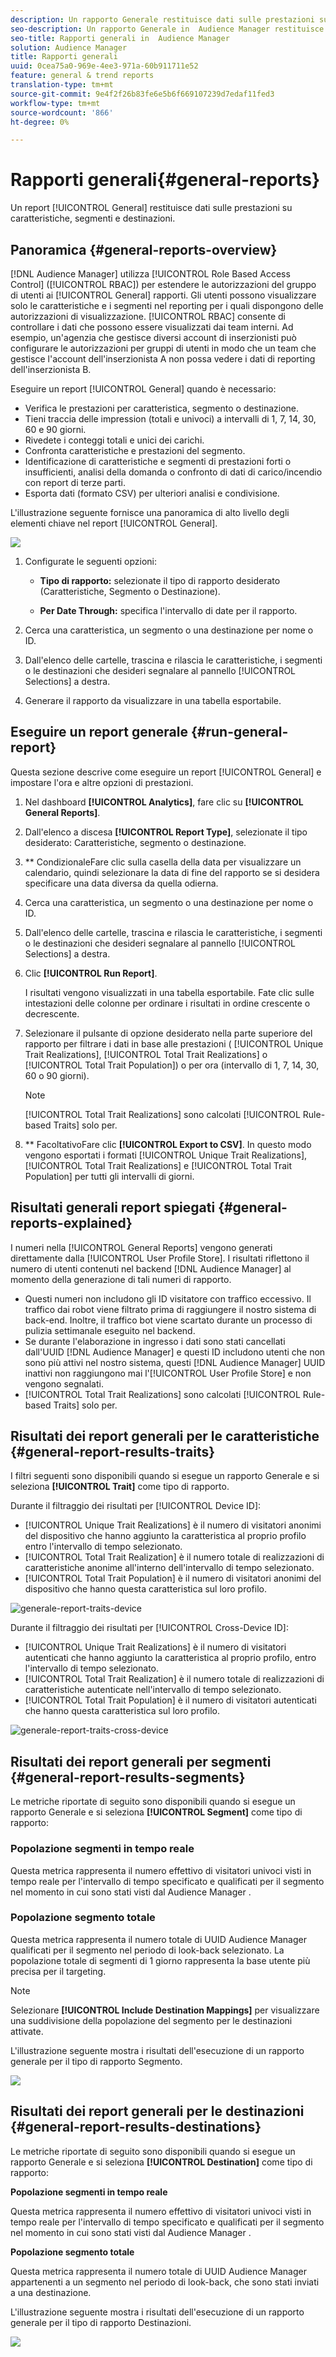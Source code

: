 ```yaml
---
description: Un rapporto Generale restituisce dati sulle prestazioni su caratteristiche, segmenti e destinazioni.
seo-description: Un rapporto Generale in  Audience Manager restituisce dati sulle prestazioni su caratteristiche, segmenti e destinazioni.
seo-title: Rapporti generali in  Audience Manager
solution: Audience Manager
title: Rapporti generali
uuid: 0cea75a0-969e-4ee3-971a-60b911711e52
feature: general & trend reports
translation-type: tm+mt
source-git-commit: 9e4f2f26b83fe6e5b6f669107239d7edaf11fed3
workflow-type: tm+mt
source-wordcount: '866'
ht-degree: 0%

---
```



# Rapporti generali{#general-reports}

Un report [!UICONTROL General] restituisce dati sulle prestazioni su caratteristiche, segmenti e destinazioni.

## Panoramica {#general-reports-overview}

<!-- 

c_general_reports.xml

 -->

[!DNL Audience Manager] utilizza  [!UICONTROL Role Based Access Control] ([!UICONTROL RBAC]) per estendere le autorizzazioni del gruppo di utenti ai  [!UICONTROL General] rapporti. Gli utenti possono visualizzare solo le caratteristiche e i segmenti nel reporting per i quali dispongono delle autorizzazioni di visualizzazione. [!UICONTROL RBAC] consente di controllare i dati che possono essere visualizzati dai team interni. Ad esempio, un&#39;agenzia che gestisce diversi account di inserzionisti può configurare le autorizzazioni per gruppi di utenti in modo che un team che gestisce l&#39;account dell&#39;inserzionista A non possa vedere i dati di reporting dell&#39;inserzionista B.

Eseguire un report [!UICONTROL General] quando è necessario:

* Verifica le prestazioni per caratteristica, segmento o destinazione.
* Tieni traccia delle impression (totali e univoci) a intervalli di 1, 7, 14, 30, 60 e 90 giorni.
* Rivedete i conteggi totali e unici dei carichi.
* Confronta caratteristiche e prestazioni del segmento.
* Identificazione di caratteristiche e segmenti di prestazioni forti o insufficienti, analisi della domanda o confronto di dati di carico/incendio con report di terze parti.
* Esporta dati (formato CSV) per ulteriori analisi e condivisione.

L&#39;illustrazione seguente fornisce una panoramica di alto livello degli elementi chiave nel report [!UICONTROL General].

![](assets/general_reports.png)

1. Configurate le seguenti opzioni:

   * **Tipo di rapporto:** selezionate il tipo di rapporto desiderato (Caratteristiche, Segmento o Destinazione).

   * **Per Date Through:** specifica l&#39;intervallo di date per il rapporto.

2. Cerca una caratteristica, un segmento o una destinazione per nome o ID.
3. Dall&#39;elenco delle cartelle, trascina e rilascia le caratteristiche, i segmenti o le destinazioni che desideri segnalare al pannello [!UICONTROL Selections] a destra.
4. Generare il rapporto da visualizzare in una tabella esportabile.

## Eseguire un report generale {#run-general-report}

Questa sezione descrive come eseguire un report [!UICONTROL General] e impostare l&#39;ora e altre opzioni di prestazioni.

<!-- 

t_run_general_report.xml

 -->

1. Nel dashboard **[!UICONTROL Analytics]**, fare clic su **[!UICONTROL General Reports]**.
1. Dall&#39;elenco a discesa **[!UICONTROL Report Type]**, selezionate il tipo desiderato: Caratteristiche, segmento o destinazione.
1. ** CondizionaleFare clic sulla casella della data per visualizzare un calendario, quindi selezionare la data di fine del rapporto se si desidera specificare una data diversa da quella odierna.
1. Cerca una caratteristica, un segmento o una destinazione per nome o ID.
1. Dall&#39;elenco delle cartelle, trascina e rilascia le caratteristiche, i segmenti o le destinazioni che desideri segnalare al pannello [!UICONTROL Selections] a destra.
1. Clic **[!UICONTROL Run Report]**.

   I risultati vengono visualizzati in una tabella esportabile. Fate clic sulle intestazioni delle colonne per ordinare i risultati in ordine crescente o decrescente.
1. Selezionare il pulsante di opzione desiderato nella parte superiore del rapporto per filtrare i dati in base alle prestazioni ( [!UICONTROL Unique Trait Realizations], [!UICONTROL Total Trait Realizations] o [!UICONTROL Total Trait Population]) o per ora (intervallo di 1, 7, 14, 30, 60 o 90 giorni).

   >[!NOTE]
   >
   >[!UICONTROL Total Trait Realizations] sono calcolati  [!UICONTROL Rule-based Traits] solo per.

1. ** FacoltativoFare clic  **[!UICONTROL Export to CSV]**. In questo modo vengono esportati i formati [!UICONTROL Unique Trait Realizations], [!UICONTROL Total Trait Realizations] e [!UICONTROL Total Trait Population] per tutti gli intervalli di giorni.

## Risultati generali report spiegati {#general-reports-explained}

I numeri nella [!UICONTROL General Reports] vengono generati direttamente dalla [!UICONTROL User Profile Store]. I risultati riflettono il numero di utenti contenuti nel backend [!DNL Audience Manager] al momento della generazione di tali numeri di rapporto.

* Questi numeri non includono gli ID visitatore con traffico eccessivo. Il traffico dai robot viene filtrato prima di raggiungere il nostro sistema di back-end. Inoltre, il traffico bot viene scartato durante un processo di pulizia settimanale eseguito nel backend.
* Se durante l&#39;elaborazione in ingresso i dati sono stati cancellati dall&#39;UUID [!DNL Audience Manager] e questi ID includono utenti che non sono più attivi nel nostro sistema, questi [!DNL Audience Manager] UUID inattivi non raggiungono mai l&#39;[!UICONTROL User Profile Store] e non vengono segnalati.
* [!UICONTROL Total Trait Realizations] sono calcolati  [!UICONTROL Rule-based Traits] solo per.

## Risultati dei report generali per le caratteristiche {#general-report-results-traits}

I filtri seguenti sono disponibili quando si esegue un rapporto Generale e si seleziona **[!UICONTROL Trait]** come tipo di rapporto.

Durante il filtraggio dei risultati per [!UICONTROL Device ID]:

* [!UICONTROL Unique Trait Realizations] è il numero di visitatori anonimi del dispositivo che hanno aggiunto la caratteristica al proprio profilo entro l&#39;intervallo di tempo selezionato.
* [!UICONTROL Total Trait Realization] è il numero totale di realizzazioni di caratteristiche anonime all&#39;interno dell&#39;intervallo di tempo selezionato.
* [!UICONTROL Total Trait Population] è il numero di visitatori anonimi del dispositivo che hanno questa caratteristica sul loro profilo.

![generale-report-traits-device](assets/general-report-traits-deviceid.png)

Durante il filtraggio dei risultati per [!UICONTROL Cross-Device ID]:

* [!UICONTROL Unique Trait Realizations] è il numero di visitatori autenticati che hanno aggiunto la caratteristica al proprio profilo, entro l&#39;intervallo di tempo selezionato.
* [!UICONTROL Total Trait Realization] è il numero totale di realizzazioni di caratteristiche autenticate nell&#39;intervallo di tempo selezionato.
* [!UICONTROL Total Trait Population] è il numero di visitatori autenticati che hanno questa caratteristica sul loro profilo.

![generale-report-traits-cross-device](assets/general-report-traits-cross-device.png)

<!-- 
### Unique Trait Realizations

This metric represents the unique number of [Audience Manager Unique User IDs (UUID)](../reference/ids-in-aam.md) that qualified for the trait in your selected time range. For example, if a user visited your homepage three times on 10/1, you would see one Unique Trait Realization.

### Total Trait Realizations

This metric represents the total amount of trait fires for the trait in your selected time range. For example, if a user visited your homepage, then navigated to your tech news and your sports news sections, they would appear in the General Report as three total trait realizations, and one unique trait realization.

### Total Trait Population

This metric represents the total amount of Audience Manager UUIDs that are currently qualified for the trait. Use this number to understand the total amount of users you could use for segmentation and targeting. Typically, users remain part of a trait for [120 days](../features/traits/create-onboarded-rule-based-traits.md#set-expiration-interval). For example, a user visiting your homepage three times today and never returning afterwards, would remain as a user in this population every day until 120 days from now. At the 120 day mark, they would be removed from the population. Read our [Trait and Segment Qualification Reference](../features/traits/trait-and-segment-qualification-reference.md) for more examples on the difference between Unique Trait Realizations and Total Trait Population.

The illustration below shows the results of running a general report for the Trait report type. -->
<!-- 
![](assets/general_reports_metrics.png) -->


## Risultati dei report generali per segmenti {#general-report-results-segments}

Le metriche riportate di seguito sono disponibili quando si esegue un rapporto Generale e si seleziona **[!UICONTROL Segment]** come tipo di rapporto:

### Popolazione segmenti in tempo reale

Questa metrica rappresenta il numero effettivo di visitatori univoci visti in tempo reale per l&#39;intervallo di tempo specificato e qualificati per il segmento nel momento in cui sono stati visti dal Audience Manager .

### Popolazione segmento totale

Questa metrica rappresenta il numero totale di UUID Audience Manager  qualificati per il segmento nel periodo di look-back selezionato. La popolazione totale di segmenti di 1 giorno rappresenta la base utente più precisa per il targeting.

>[!NOTE]
>
>Selezionare **[!UICONTROL Include Destination Mappings]** per visualizzare una suddivisione della popolazione del segmento per le destinazioni attivate.

L&#39;illustrazione seguente mostra i risultati dell&#39;esecuzione di un rapporto generale per il tipo di rapporto Segmento.

![](assets/general_reports_segment_metrics.png)

## Risultati dei report generali per le destinazioni {#general-report-results-destinations}

Le metriche riportate di seguito sono disponibili quando si esegue un rapporto Generale e si seleziona **[!UICONTROL Destination]** come tipo di rapporto:

**Popolazione segmenti in tempo reale**

Questa metrica rappresenta il numero effettivo di visitatori univoci visti in tempo reale per l&#39;intervallo di tempo specificato e qualificati per il segmento nel momento in cui sono stati visti dal Audience Manager .

**Popolazione segmento totale**

Questa metrica rappresenta il numero totale di UUID Audience Manager  appartenenti a un segmento nel periodo di look-back, che sono stati inviati a una destinazione.

L&#39;illustrazione seguente mostra i risultati dell&#39;esecuzione di un rapporto generale per il tipo di rapporto Destinazioni.

![](assets/general_reports_destinations.png)
